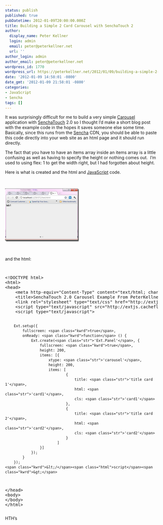 ```yaml
---
status: publish
published: true
pubDatetime: 2012-01-09T20:00:00.000Z
title: Building a Simple 2 Card Carousel with SenchaTouch 2
author:
  display_name: Peter Kellner
  login: admin
  email: peter@peterkellner.net
  url: ''
author_login: admin
author_email: peter@peterkellner.net
wordpress_id: 1770
wordpress_url: https://peterkellner.net/2012/01/09/building-a-simple-2-card-carousel-with-senchatouch-2/
date: '2012-01-09 14:58:01 -0800'
date_gmt: '2012-01-09 21:58:01 -0800'
categories:
- JavaScript
- Sencha
tags: []
---
```

<p>It was surprisingly difficult for me to build a very simple <a href="http://www.sencha.com/learn/touch">Carousel</a> application with <a href="http://www.sencha.com/products/touch/">SenchaTouch</a> 2.0 so I thought I’d make a short blog post with the example code in the hopes it saves someone else some time.&#160; Basically, since this runs from the <a href="http://www.sencha.com/">Sencha</a> CDN, you should be able to paste this code directly into your web site as an html page and it should run directly.</p>
<p>The fact that you have to have an items array inside an items array is a little confusing as well as having to specify the height or nothing comes out.&#160; I’m used to using flex: 1 to get the width right, but I had forgotten about height.</p>
<p>Here is what is created and the html and <a href="http://en.wikipedia.org/wiki/JavaScript">JavaScript</a> code.</p>
<p>&#160;</p>
<p><a href="/wp/wp-content/uploads/2012/01/image4.png"><img style="background-image: none; border-bottom: 0px; border-left: 0px; margin: 0px; padding-left: 0px; padding-right: 0px; display: inline; border-top: 0px; border-right: 0px; padding-top: 0px" title="image" border="0" alt="image" src="/wp/wp-content/uploads/2012/01/image_thumb3.png" width="244" height="175" /></a></p>
<p>&#160;</p>
<p>and the html:</p>
<p>&#160;</p>
<pre class="csharpcode"><span class="kwrd">&lt;!</span><span class="html">DOCTYPE</span> <span class="attr">html</span><span class="kwrd">&gt;</span>
<span class="kwrd">&lt;</span><span class="html">html</span><span class="kwrd">&gt;</span>
<span class="kwrd">&lt;</span><span class="html">head</span><span class="kwrd">&gt;</span>
    <span class="kwrd">&lt;</span><span class="html">meta</span> <span class="attr">http-equiv</span><span class="kwrd">=&quot;Content-Type&quot;</span> <span class="attr">content</span><span class="kwrd">=&quot;text/html; charset=utf-8&quot;</span> <span class="kwrd">/&gt;</span>
    <span class="kwrd">&lt;</span><span class="html">title</span><span class="kwrd">&gt;</span>SenchaTouch 2.0 Carousel Example From PeterKellner.net<span class="kwrd">&lt;/</span><span class="html">title</span><span class="kwrd">&gt;</span>
    <span class="kwrd">&lt;</span><span class="html">link</span> <span class="attr">rel</span><span class="kwrd">=&quot;stylesheet&quot;</span> <span class="attr">type</span><span class="kwrd">=&quot;text/css&quot;</span> <span class="attr">href</span><span class="kwrd">=&quot;http://extjs.cachefly.net/touch/sencha-touch-designer-edition/resources/css/sencha-touch.css&quot;</span> <span class="kwrd">/&gt;</span>
    <span class="kwrd">&lt;</span><span class="html">script</span> <span class="attr">type</span><span class="kwrd">=&quot;text/javascript&quot;</span> <span class="attr">src</span><span class="kwrd">=&quot;http://extjs.cachefly.net/touch/sencha-touch-designer-edition/sencha-touch-all-debug.js&quot;</span><span class="kwrd">&gt;&lt;/</span><span class="html">script</span><span class="kwrd">&gt;</span>
    &lt;script type=<span class="str">&quot;text/javascript&quot;</span>&gt;

        Ext.setup({
            fullscreen: <span class="kwrd">true</span>,
            onReady: <span class="kwrd">function</span> () {
                Ext.create(<span class="str">'Ext.Panel'</span>, {
                    fullscreen: <span class="kwrd">true</span>,
                    height: 200,
                    items: [{
                        xtype: <span class="str">'carousel'</span>,
                        height: 200,
                        items: [
                                {
                                    title: <span class="str">'title card 1'</span>,
                                    html: <span class="str">'card1'</span>,
                                    cls: <span class="str">'card1'</span>
                                },
                                {
                                    title: <span class="str">'title card 2'</span>,
                                    html: <span class="str">'card2'</span>,
                                    cls: <span class="str">'card2'</span>
                                }
                            ]
                    }]
                });
            }
        });
    <span class="kwrd">&lt;/</span><span class="html">script</span><span class="kwrd">&gt;</span>
<span class="kwrd">&lt;/</span><span class="html">head</span><span class="kwrd">&gt;</span>
<span class="kwrd">&lt;</span><span class="html">body</span><span class="kwrd">&gt;</span>
<span class="kwrd">&lt;/</span><span class="html">body</span><span class="kwrd">&gt;</span>
<span class="kwrd">&lt;/</span><span class="html">html</span><span class="kwrd">&gt;</span></pre>
<style type="text/css">
.csharpcode, .csharpcode pre<br />
{<br />
	font-size: small;<br />
	color: black;<br />
	font-family: consolas, "Courier New", courier, monospace;<br />
	background-color: #ffffff;<br />
	/*white-space: pre;*/<br />
}<br />
.csharpcode pre { margin: 0em; }<br />
.csharpcode .rem { color: #008000; }<br />
.csharpcode .kwrd { color: #0000ff; }<br />
.csharpcode .str { color: #006080; }<br />
.csharpcode .op { color: #0000c0; }<br />
.csharpcode .preproc { color: #cc6633; }<br />
.csharpcode .asp { background-color: #ffff00; }<br />
.csharpcode .html { color: #800000; }<br />
.csharpcode .attr { color: #ff0000; }<br />
.csharpcode .alt<br />
{<br />
	background-color: #f4f4f4;<br />
	width: 100%;<br />
	margin: 0em;<br />
}<br />
.csharpcode .lnum { color: #606060; }</style>
<p>HTH’s</p>

